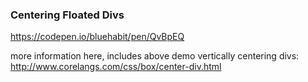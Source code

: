 ### Centering Floated Divs

https://codepen.io/bluehabit/pen/QvBpEQ

more information here, includes above demo vertically centering divs: http://www.corelangs.com/css/box/center-div.html
